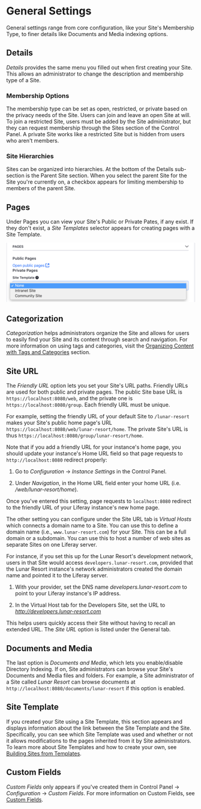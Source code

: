 # General Settings [](id=configuring-site-settings)

General settings range from core configuration, like your Site's Membership
Type, to finer details like Documents and Media indexing options.

## Details [](id=details)

*Details* provides the same menu you filled out when first creating your Site.
This allows an administrator to change the description and membership type of
a Site.

### Membership Options [](id=membership-options)

The membership type can be set as open, restricted, or private based on the
privacy needs of the Site. Users can join and leave an open Site at will. To
join a restricted Site, users must be added by the Site administrator, but they
can request membership through the Sites section of the Control Panel.
A private Site works like a restricted Site but is hidden from users who aren't
members.

### Site Hierarchies [](id=site-hierarchies)

Sites can be organized into hierarchies. At the bottom of the Details
sub-section is the Parent Site section. When you select the parent Site for the
Site you're currently on, a checkbox appears for limiting membership to members
of the parent Site.

## Pages [](id=pages)

Under Pages you can view your Site's Public or Private Pates, if any exist. If
they don't exist, a *Site Templates* selector appears for creating pages with
a Site Template.

![Figure 1: Selecting a Site Template.](../../../../images/selecting-site-template.png)

## Categorization [](id=categorization)

*Categorization* helps administrators organize the Site and allows for users to 
easily find your Site and its content through search and navigation. For more 
information on using tags and categories, visit the
[Organizing Content with Tags and Categories](/discover/portal/-/knowledge_base/7-1/organizing-content-with-tags-and-categories) section.

## Site URL [](id=site-url)

The *Friendly URL* option lets you set your Site's URL paths. Friendly URLs are
used for both public and private pages. The public Site base URL is
`https://localhost:8080/web`, and the private one is
`https://localhost:8080/group`. Each friendly URL must be unique.

For example, setting the friendly URL of your default Site to `/lunar-resort`
makes your Site's public home page's URL
`https://localhost:8080/web/lunar-resort/home`. The private Site's URL is thus
`https://localhost:8080/group/lunar-resort/home`.

Note that if you add a friendly URL for your instance's home page, you
should update your instance's Home URL field so that page requests to
`http://localhost:8080` redirect properly: 

1.  Go to *Configuration* &rarr; *Instance Settings* in the Control Panel.

2.  Under *Navigation*, in the Home URL field enter your home URL (i.e. */web/lunar-resort/home*).

Once you've entered this setting, page requests to `localhost:8080` redirect
to the friendly URL of your Liferay instance's new home page.

The other setting you can configure under the Site URL tab is *Virtual Hosts* 
which connects a domain name to a Site. You can use this to define a domain 
name (i.e., `www.lunar-resort.com`) for your Site. This can be a full domain or a 
subdomain. You can use this to host a number of web sites as separate Sites on 
one Liferay server.

For instance, if you set this up for the Lunar Resort's development network,
users in that Site would access `developers.lunar-resort.com`,
provided that the Lunar Resort instance's network administrators created the
domain name and pointed it to the Liferay server.

1.  With your provider, set the DNS name *developers.lunar-resort.com* to point 
    to your Liferay instance's IP address.

2.  In the Virtual Host tab for the Developers Site, set the URL to
    *http://developers.lunar-resort.com*

This helps users quickly access their Site without having to recall an extended 
URL. The *Site URL* option is listed under the General tab.

## Documents and Media [](id=documents-and-media)

The last option is *Documents and Media*, which lets you enable/disable
Directory Indexing. If on, Site administrators can browse your Site's
Documents and Media files and folders. For example, a Site administrator of
a Site called *Lunar Resort* can browse documents at
`http://localhost:8080/documents/lunar-resort` if this option is enabled.

## Site Template [](id=site-template)

If you created your Site using a Site Template, this section appears and
displays information about the link between the Site Template and the Site.
Specifically, you can see which Site Template was used and whether or not it
allows modifications to the pages inherited from it by Site administrators. To
learn more about Site Templates and how to create your own, see 
[Building Sites from Templates](/discover/portal/-/knowledge_base/7-1/building-sites-from-templates).

## Custom Fields [](id=custom-fields)

*Custom Fields* only appears if you've created them in Control Panel &rarr;
*Configuration* &rarr; *Custom Fields*. For more information on Custom Fields,
see 
[Custom Fields](https://dev.liferay.com/discover/portal/-/knowledge_base/7-1/custom-fields).
